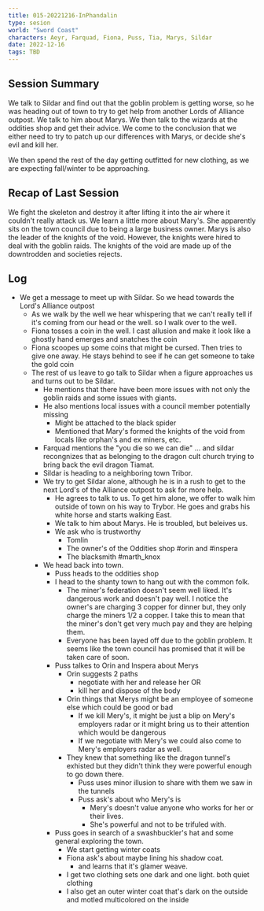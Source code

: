 ```yaml
---
title: 015-20221216-InPhandalin
type: sesion
world: "Sword Coast"
characters: Aeyr, Farquad, Fiona, Puss, Tia, Marys, Sildar
date: 2022-12-16
tags: TBD
---
```


## Session Summary

We talk to Sildar and find out that the goblin problem is getting worse, so he was heading out of town to try to get help from another Lords of Alliance outpost. We talk to him about Marys. We then talk to the wizards at the oddities shop and get their advice. We come to the conclusion that we either need to try to patch up our differences with Marys, or decide she's evil and kill her.

We then spend the rest of the day getting outfitted for new clothing, as we are expecting fall/winter to be approaching.

## Recap of Last Session

We fight the skeleton and destroy it after lifting it into the air where it couldn't really attack us. We learn a little more about Mary's. She apparently sits on the town council due to being a large business owner.  Marys is also the leader of the knights of the void. However, the knights were hired to deal with the goblin raids. The knights of the void are made up of the downtrodden and societies rejects.

## Log

* We get a message to meet up with Sildar. So we head towards the Lord's Alliance outpost
	* As we walk by the well we hear whispering that we can't really tell if it's coming from our head or the well. so I walk over to the well. 
	* Fiona tosses a coin in the well. I cast allusion and make it look like a ghostly hand emerges and snatches the coin
	* Fiona scoopes up some coins that might be cursed. Then tries to give one away. He stays behind to see if he can get someone to take the gold coin
	* The rest of us leave to go talk to Sildar when a figure approaches us and turns out to be Sildar.
		* He mentions that there have been more issues with not only the goblin raids and some issues with giants.
		* He also mentions local issues with a council member potentially missing
			* Might be attached to the black spider
			* Mentioned that Mary's formed the knights of the void from locals like orphan's and ex miners, etc.
		* Farquad mentions the "you die so we can die" ... and sildar recongnizes that as belonging to the dragon cult church trying to bring back the evil dragon Tiamat.
		* Sildar is heading to a neighboring town Tribor. 
		* We try to get Sildar alone, although he is in a rush to get to the next Lord's of the Alliance outpost to ask for more help.
			* He agrees to talk to us. To get him alone, we offer to walk him outside of town on his way to Trybor. He goes and grabs his white horse and starts walking East.
			* We talk to him about Marys. He is troubled, but beleives us. 
			* We ask who is trustworthy
				* Tomlin
				* The owner's of the Oddities shop #orin  and #inspera 
				* The blacksmith #marth_knox 
		* We head back into town.
			* Puss heads to the oddities shop
			* I head to the shanty town to hang out with the common folk.
				* The miner's federation doesn't seem well liked. It's dangerous work and doesn't pay well. I notice the owner's are charging 3 copper for dinner but, they only charge the miners 1/2 a copper. I take this to mean that the miner's don't get very much pay and they are helping them.
				* Everyone has been layed off due to the goblin problem. It seems like the town council has promised that it will be taken care of soon.
			* Puss talkes to Orin and Inspera about Merys
				* Orin suggests 2 paths
					* negotiate with her and release her OR
					* kill her and dispose of the body
				* Orin things that Merys might be an employee of someone else which could be good or bad
					* If we kill Mery's, it might be just a blip on Mery's employers radar or it might bring us to their attention which would be dangerous
					* If we negotiate with Mery's we could also come to Mery's employers radar as well.
				* They knew that something like the dragon tunnel's exhisted but they didn't think they were powerful enough to go down there.
					* Puss uses minor illusion to share with them we saw in the tunnels
					* Puss ask's about who Mery's is
						* Mery's doesn't value anyone who works for her or their lives.
						* She's powerful and not to be trifuled with.
			* Puss goes in search of a swashbuckler's hat and some general exploring the town.
				* We start getting winter coats
				* Fiona ask's about maybe lining his shadow coat.
					* and learns that it's glamer weave.
				* I get two clothing sets one dark and one light. both quiet clothing
				* I also get an outer winter coat that's dark on the outside and motled multicolored on the inside

